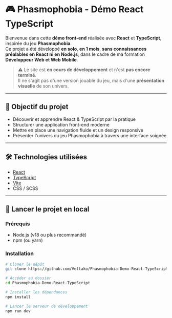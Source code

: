 # 🎮 Phasmophobia - Démo React TypeScript

Bienvenue dans cette **démo front-end** réalisée avec **React** et **TypeScript**, inspirée du jeu **Phasmophobia**.  
Ce projet a été développé **en solo**, **en 1 mois**, **sans connaissances préalables en React ni en Node.js**, dans le cadre de ma formation **Développeur Web et Web Mobile**.

> ⚠️ Le site est **en cours de développement** et n'est **pas encore terminé**.  
> Il ne s'agit pas d'une version jouable du jeu, mais d'une **présentation visuelle** de son univers.

---

## 📌 Objectif du projet

- Découvrir et apprendre React & TypeScript par la pratique
- Structurer une application front-end moderne
- Mettre en place une navigation fluide et un design responsive
- Présenter l'univers du jeu Phasmophobia à travers une interface soignée

---

## 🛠️ Technologies utilisées

- [React](https://reactjs.org/)
- [TypeScript](https://www.typescriptlang.org/)
- [Vite](https://vitejs.dev/)
- CSS / SCSS

---

## 🚀 Lancer le projet en local

### Prérequis

- Node.js (v18 ou plus recommandé)
- npm (ou yarn)

### Installation

```bash
# Cloner le dépôt
git clone https://github.com/Veltako/Phasmophobia-Demo-React-TypeScript.git

# Accéder au dossier
cd Phasmophobia-Demo-React-TypeScript

# Installer les dépendances
npm install

# Lancer le serveur de développement
npm run dev
